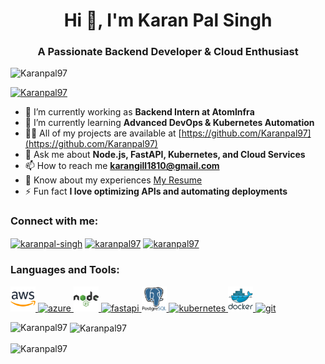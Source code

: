 <h1 align="center">Hi 👋, I'm Karan Pal Singh</h1>
<h3 align="center">A Passionate Backend Developer & Cloud Enthusiast</h3>

<p align="left"> <img src="https://komarev.com/ghpvc/?username=Karanpal97&label=Profile%20views&color=0e75b6&style=flat" alt="Karanpal97" /> </p>

<p align="left"> <a href="https://github.com/ryo-ma/github-profile-trophy"><img src="https://github-profile-trophy.vercel.app/?username=Karanpal97" alt="Karanpal97" /></a> </p>

- 🔭 I’m currently working as **Backend Intern at AtomInfra**  
- 🌱 I’m currently learning **Advanced DevOps & Kubernetes Automation**  
- 👨‍💻 All of my projects are available at [https://github.com/Karanpal97](https://github.com/Karanpal97)  
- 💬 Ask me about **Node.js, FastAPI, Kubernetes, and Cloud Services**  
- 📫 How to reach me **karangill1810@gmail.com**  
- 📄 Know about my experiences [My Resume](https://github.com/Karanpal97)  
- ⚡ Fun fact **I love optimizing APIs and automating deployments**  

<h3 align="left">Connect with me:</h3>
<p align="left">
<a href="https://linkedin.com/in/karanpal-singh" target="blank"><img align="center" src="https://raw.githubusercontent.com/rahuldkjain/github-profile-readme-generator/master/src/images/icons/Social/linked-in-alt.svg" alt="karanpal-singh" height="30" width="40" /></a>
<a href="https://www.codechef.com/users/karanpal97" target="blank"><img align="center" src="https://cdn.jsdelivr.net/npm/simple-icons@3.1.0/icons/codechef.svg" alt="karanpal97" height="30" width="40" /></a>
<a href="https://leetcode.com/karanpal97" target="blank"><img align="center" src="https://raw.githubusercontent.com/rahuldkjain/github-profile-readme-generator/master/src/images/icons/Social/leet-code.svg" alt="karanpal97" height="30" width="40" /></a>
</p>

<h3 align="left">Languages and Tools:</h3>
<p align="left"> 
  <a href="https://aws.amazon.com" target="_blank" rel="noreferrer"> 
    <img src="https://raw.githubusercontent.com/devicons/devicon/master/icons/amazonwebservices/amazonwebservices-original-wordmark.svg" alt="aws" width="40" height="40"/> 
  </a> 
  <a href="https://azure.microsoft.com/en-in/" target="_blank" rel="noreferrer"> 
    <img src="https://www.vectorlogo.zone/logos/microsoft_azure/microsoft_azure-icon.svg" alt="azure" width="40" height="40"/> 
  </a> 
  <a href="https://nodejs.org" target="_blank" rel="noreferrer"> 
    <img src="https://raw.githubusercontent.com/devicons/devicon/master/icons/nodejs/nodejs-original-wordmark.svg" alt="nodejs" width="40" height="40"/> 
  </a>
  <a href="https://fastapi.tiangolo.com/" target="_blank" rel="noreferrer"> 
    <img src="https://fastapi.tiangolo.com/img/logo-margin/logo-teal.png" alt="fastapi" width="40" height="40"/> 
  </a>
  <a href="https://www.postgresql.org/" target="_blank" rel="noreferrer"> 
    <img src="https://raw.githubusercontent.com/devicons/devicon/master/icons/postgresql/postgresql-original-wordmark.svg" alt="postgresql" width="40" height="40"/> 
  </a>
  <a href="https://kubernetes.io" target="_blank" rel="noreferrer"> 
    <img src="https://www.vectorlogo.zone/logos/kubernetes/kubernetes-icon.svg" alt="kubernetes" width="40" height="40"/> 
  </a> 
  <a href="https://www.docker.com/" target="_blank" rel="noreferrer"> 
    <img src="https://raw.githubusercontent.com/devicons/devicon/master/icons/docker/docker-original-wordmark.svg" alt="docker" width="40" height="40"/> 
  </a> 
  <a href="https://git-scm.com/" target="_blank" rel="noreferrer"> 
    <img src="https://www.vectorlogo.zone/logos/git-scm/git-scm-icon.svg" alt="git" width="40" height="40"/> 
  </a> 
</p>

<p><img align="left" src="https://github-readme-stats.vercel.app/api/top-langs?username=Karanpal97&show_icons=true&locale=en&layout=compact" alt="Karanpal97" /></p>

<p>&nbsp;<img align="center" src="https://github-readme-stats.vercel.app/api?username=Karanpal97&show_icons=true&locale=en" alt="Karanpal97" /></p>

<p><img align="center" src="https://github-readme-streak-stats.herokuapp.com/?user=Karanpal97&" alt="Karanpal97" /></p>
